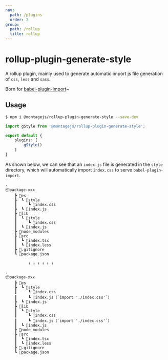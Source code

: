 ```yaml
---
nav:
  path: /plugins
  order: 2
group:
  path: /rollup
  title: rollup
---
```


# rollup-plugin-generate-style

A rollup plugin, mainly used to generate automatic import js file generation of `css`, `less` and `sass`.

Born for [babel-plugin-import](https://www.npmjs.com/package/babel-plugin-import)~

## Usage

```bash
$ npm i @montagejs/rollup-plugin-generate-style --save-dev
```

```ts
import gStyle from '@montagejs/rollup-plugin-generate-style';

export default {
    plugins: [
        gStyle()
    ]
}

```

As shown below, we can see that an `index.js` file is generated in the `style` directory, which will automatically import `index.css` to serve `babel-plugin-import`.

```
.
📦package-xxx
    ┣ 📂es
    ┣  ┗ 📂style
    ┃     ┗ 📜index.css
    ┣  ┗ 📜index.js
    ┣ 📂lib
    ┃  ┗ 📂style
    ┃     ┗ 📜index.css
    ┃  ┗ 📜index.js
    ┣ 📂node_modules
    ┣ 📂src
    ┃  ┗ 📜index.tsx
    ┃  ┗ 📜index.less
    ┣ 📜.gitignore
    ┗ 📜package.json
    
          ↓ ↓ ↓ ↓ ↓ ↓

.
📦package-xxx
    ┣ 📂es
    ┣  ┗ 📂style
    ┃     ┗ 📜index.css
    ┃     ┗ 📜index.js（`import './index.css'`）
    ┣  ┗ 📜index.js
    ┣ 📂lib
    ┃  ┗ 📂style
    ┃     ┗ 📜index.css
    ┃     ┗ 📜index.js（`import './index.css'`）
    ┃  ┗ 📜index.js
    ┣ 📂node_modules
    ┣ 📂src
    ┃  ┗ 📜index.tsx
    ┃  ┗ 📜index.less
    ┣ 📜.gitignore
    ┗ 📜package.json
```


